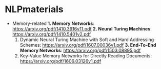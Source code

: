# NLPmaterials

* Memory-related
**1. Memory Networks**: https://arxiv.org/pdf/1410.3916v11.pdf
**2. Neural Turing Machines**: https://arxiv.org/pdf/1410.5401v2.pdf
  1. Dynamic Neural Turing Machine with Soft and Hard Addressing Schemes: https://arxiv.org/pdf/1607.00036v1.pdf
**3. End-To-End Memory Networks**: https://arxiv.org/pdf/1503.08895.pdf
  1. Key-Value Memory Networks for Directly Reading Documents: https://arxiv.org/pdf/1606.03126v1.pdf


